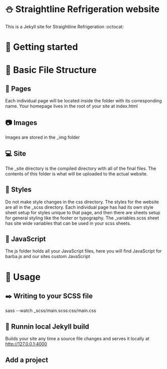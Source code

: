 # :snowman: Straightline Refrigeration website

This is a Jekyll site for Straightline Refrigeration :octocat:

# :metal: Getting started

# :open_file_folder: Basic File Structure

## :page_with_curl: Pages

Each individual page will be located inside the folder with its corresponding name. Your homepage lives in the root of your site at index.html

## :camera: Images

Images are stored in the \_img folder

## :computer: Site

The \_site directory is the compiled directory with all of the final files. The contents of this folder is what will be uploaded to the actual website.

## :dancer: Styles

Do not make style changes in the css directory. The styles for the website are all in the \_scss directory. Each individual page has had its own style sheet setup for styles unique to that page, and then there are sheets setup for general styling like the footer or typography. The \_variables.scss sheet has site wide variables that can be used in your scss sheets.

## :milky_way: JavaScript

The js folder holds all your JavaScript files, here you will find JavaScript for barba.js and our sites custom JavaScript

# :eyes: Usage

## :black_nib: Writing to your SCSS file

sass --watch \_scss/main.scss:css/main.css

## :runner: Runnin local Jekyll build

Builds your site any time a source file changes and serves it locally at http://127.0.0.1:4000

## Add a project
